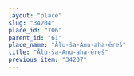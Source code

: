 ```yaml
---
layout: "place"
slug: "34204"
place_id: "706"
parent_id: "61"
place_name: "Ālu-ša-Anu-aha-ēreš"
title: "Ālu-ša-Anu-aha-ēreš"
previous_item: "34207"
---
```

